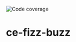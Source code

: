 <p align="left">
		<img alt="Code coverage" src ="https://github.com/mnicolas94/ce-fizz-buzzblob/dev/CodeCoverage/Report/badge_linecoverage.png" />
</p> 

# ce-fizz-buzz
